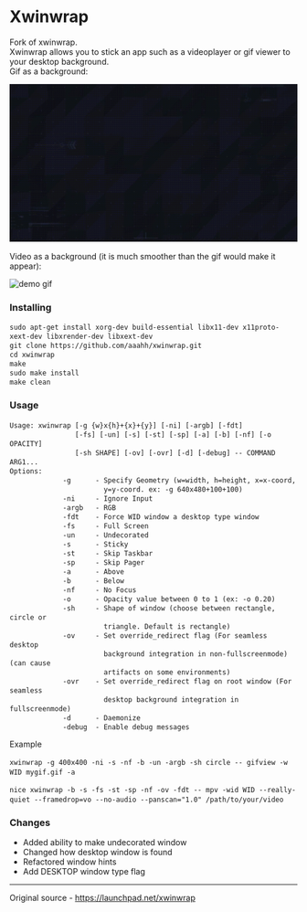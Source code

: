 # Xwinwrap

Fork of xwinwrap.  
Xwinwrap allows you to stick an app such as a videoplayer or gif viewer to your desktop background.  
Gif as a background:

![demo gif](https://github.com/aaahh/xwinwrap/blob/master/examples/demo-gif.gif)

Video as a background (it is much smoother than the gif would make it appear):

![demo gif](https://github.com/aaahh/xwinwrap/blob/master/examples/demo-video.gif)

### Installing

```
sudo apt-get install xorg-dev build-essential libx11-dev x11proto-xext-dev libxrender-dev libxext-dev
git clone https://github.com/aaahh/xwinwrap.git
cd xwinwrap
make
sudo make install
make clean
```

### Usage

```
Usage: xwinwrap [-g {w}x{h}+{x}+{y}] [-ni] [-argb] [-fdt]
                [-fs] [-un] [-s] [-st] [-sp] [-a] [-b] [-nf] [-o OPACITY]
                [-sh SHAPE] [-ov] [-ovr] [-d] [-debug] -- COMMAND ARG1...
Options:
             -g      - Specify Geometry (w=width, h=height, x=x-coord,
                       y=y-coord. ex: -g 640x480+100+100)
             -ni     - Ignore Input
             -argb   - RGB
             -fdt    - Force WID window a desktop type window
             -fs     - Full Screen
             -un     - Undecorated
             -s      - Sticky
             -st     - Skip Taskbar
             -sp     - Skip Pager
             -a      - Above
             -b      - Below
             -nf     - No Focus
             -o      - Opacity value between 0 to 1 (ex: -o 0.20)
             -sh     - Shape of window (choose between rectangle, circle or
                       triangle. Default is rectangle)
             -ov     - Set override_redirect flag (For seamless desktop
                       background integration in non-fullscreenmode) (can cause
                       artifacts on some environments)
             -ovr    - Set override_redirect flag on root window (For seamless
                       desktop background integration in fullscreenmode)
             -d      - Daemonize
             -debug  - Enable debug messages
```
Example

`xwinwrap -g 400x400 -ni -s -nf -b -un -argb -sh circle -- gifview -w WID mygif.gif -a`

`nice xwinwrap -b -s -fs -st -sp -nf -ov -fdt -- mpv -wid WID --really-quiet --framedrop=vo --no-audio --panscan="1.0" /path/to/your/video`
### Changes

* Added ability to make undecorated window
* Changed how desktop window is found
* Refactored window hints
* Add DESKTOP window type flag

----
Original source - https://launchpad.net/xwinwrap
